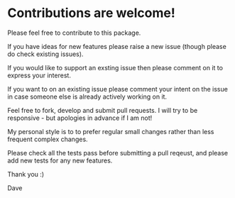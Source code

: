 # Contributions are welcome!

Please feel free to contribute to this package.

If you have ideas for new features please raise a new issue (though
please do check existing issues).

If you would like to support an exsting issue then please comment on it
to express your interest.

If you want to on an existing issue please comment your intent on the
issue in case someone else is already actively working on it.

Feel free to fork, develop and submit pull requests. I will try to be
responsive - but apologies in advance if I am not!

My personal style is to to prefer regular small changes rather than less
frequent complex changes.

Please check all the tests pass before submitting a pull reqeust, and
please add new tests for any new features.

Thank you :)

Dave
